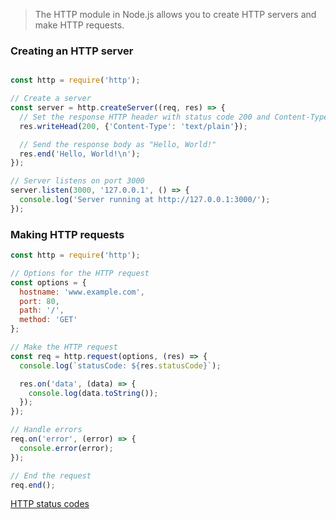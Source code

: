 > The HTTP module in Node.js allows you to create HTTP servers and make HTTP requests.

### Creating an HTTP server

```javascript

const http = require('http');

// Create a server
const server = http.createServer((req, res) => {
  // Set the response HTTP header with status code 200 and Content-Type as text/plain
  res.writeHead(200, {'Content-Type': 'text/plain'});

  // Send the response body as "Hello, World!"
  res.end('Hello, World!\n');
});

// Server listens on port 3000
server.listen(3000, '127.0.0.1', () => {
  console.log('Server running at http://127.0.0.1:3000/');
});

```

### Making HTTP requests
```javascript
const http = require('http');

// Options for the HTTP request
const options = {
  hostname: 'www.example.com',
  port: 80,
  path: '/',
  method: 'GET'
};

// Make the HTTP request
const req = http.request(options, (res) => {
  console.log(`statusCode: ${res.statusCode}`);

  res.on('data', (data) => {
    console.log(data.toString());
  });
});

// Handle errors
req.on('error', (error) => {
  console.error(error);
});

// End the request
req.end();

```

[HTTP status codes](https://developer.mozilla.org/en-US/docs/Web/HTTP/Status)